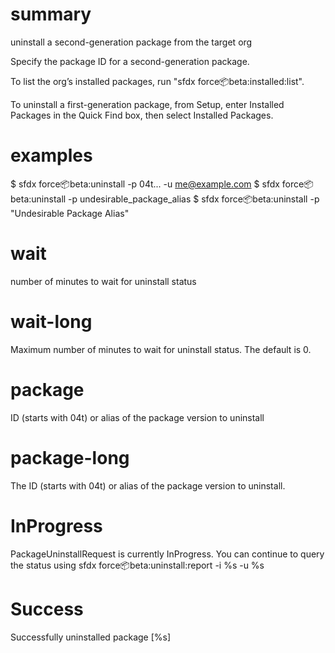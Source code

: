 # summary

uninstall a second-generation package from the target org

Specify the package ID for a second-generation package.

To list the org’s installed packages, run "sfdx force:package:beta:installed:list".

To uninstall a first-generation package, from Setup, enter Installed Packages in the Quick Find box, then select Installed Packages.

# examples

$ sfdx force:package:beta:uninstall -p 04t... -u me@example.com
$ sfdx force:package:beta:uninstall -p undesirable_package_alias
$ sfdx force:package:beta:uninstall -p "Undesirable Package Alias"

# wait

number of minutes to wait for uninstall status

# wait-long

Maximum number of minutes to wait for uninstall status. The default is 0.

# package

ID (starts with 04t) or alias of the package version to uninstall

# package-long

The ID (starts with 04t) or alias of the package version to uninstall.

# InProgress

PackageUninstallRequest is currently InProgress.
You can continue to query the status using sfdx force:package:beta:uninstall:report -i %s -u %s

# Success

Successfully uninstalled package [%s]
